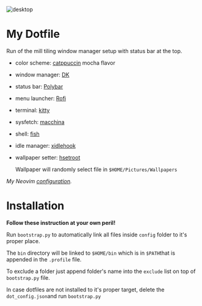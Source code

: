 ![desktop](/home/gaz/Dotfile/desktop.png)

# My Dotfile

Run of the mill tiling window manager setup with status bar at the top.

- color scheme: [catppuccin](https://github.com/catppuccin/catppuccin) mocha flavor

- window manager: [DK](https://bitbucket.org/natemaia/dk)

- status bar: [Polybar](https://github.com/polybar/polybar/)

- menu launcher: [Rofi](https://github.com/davatorium/rofi/)

- terminal: [kitty](https://sw.kovidgoyal.net/kitty/)

- sysfetch: [macchina](https://github.com/Macchina-CLI/macchina)

- shell: [fish](https://fishshell.com)

- idle manager: [xidlehook](https://github.com/jD91mZM2/xidlehook)

- wallpaper setter: [hsetroot](https://github.com/himdel/hsetroot)
  
  Wallpaper will randomly select file in `$HOME/Pictures/Wallpapers`

*My Neovim [configuration](https://github.com/GazDuckington/nvim).*

# Installation

**Follow these instruction at your own peril!**

Run `bootstrap.py` to automatically link all files inside `config` folder to it's proper place.

The `bin` directory will be linked to `$HOME/bin` which is in `$PATH`that is appended in the `.profile` file.

To exclude a folder just append folder's name into the `exclude` list on top of `bootstrap.py` file.

In case dotfiles are not installed to it's proper target, delete the `dot_config.json`and run `bootstrap.py`
